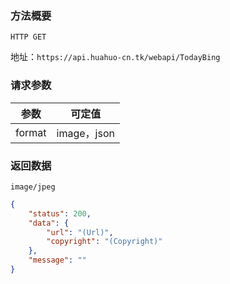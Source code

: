 ### 方法概要

`HTTP GET`

地址：`https://api.huahuo-cn.tk/webapi/TodayBing`

### 请求参数

| 参数     | 可定值      |
|---------|-------------|
| format  | image，json |

### 返回数据

```
image/jpeg
```
```json
{
	"status": 200,
	"data": {
		"url": "(Url)",
		"copyright": "(Copyright)"
	},
	"message": ""
}
```